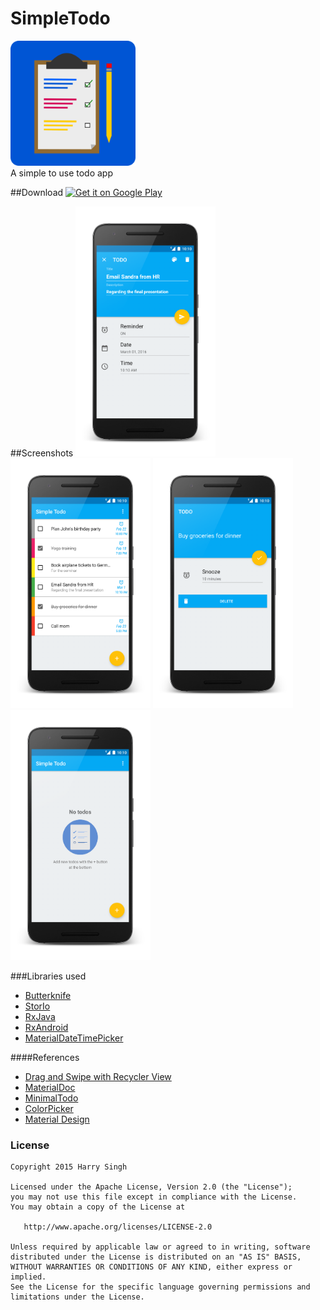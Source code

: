 # SimpleTodo
<img src="/app/src/main/res/drawable-nodpi/launcher.png" height="200px" />
<br>
A simple to use todo app

##Download
<a href="https://play.google.com/store/apps/details?id=io.theappx.simpletodo&utm_source=global_co&utm_medium=prtnr&utm_content=Mar2515&utm_campaign=PartBadge&pcampaignid=MKT-Other-global-all-co-prtnr-py-PartBadge-Mar2515-1"><img alt="Get it on Google Play" src="https://play.google.com/intl/en_us/badges/images/generic/en-play-badge.png" width="150px"/></a>

##Screenshots
<img src="/screenshots/screenshot_1.png" height="400px" />
<img src="/screenshots/screenshot_2.png" height="400px" />
<img src="/screenshots/screenshot_3.png" height="400px" />
<img src="/screenshots/screenshot_4.png" height="400px" />

###Libraries used
- [Butterknife](https://github.com/JakeWharton/butterknife)
- [StorIo](https://github.com/pushtorefresh/storio)
- [RxJava](https://github.com/ReactiveX/RxJava)
- [RxAndroid](https://github.com/ReactiveX/RxAndroid)
- [MaterialDateTimePicker](https://github.com/wdullaer/MaterialDateTimePicker)

####References
- [Drag and Swipe with Recycler View](https://medium.com/@ipaulpro/drag-and-swipe-with-recyclerview-b9456d2b1aaf#.rcnephu1w)
- [MaterialDoc](http://www.materialdoc.com/)
- [MinimalTodo](https://github.com/avjinder/Minimal-Todo)
- [ColorPicker](http://www.materialdoc.com/color-picker)
- [Material Design](https://www.google.com/design/spec/material-design/introduction.html#introduction-goals)

### License

```
Copyright 2015 Harry Singh

Licensed under the Apache License, Version 2.0 (the "License");
you may not use this file except in compliance with the License.
You may obtain a copy of the License at

   http://www.apache.org/licenses/LICENSE-2.0

Unless required by applicable law or agreed to in writing, software
distributed under the License is distributed on an "AS IS" BASIS,
WITHOUT WARRANTIES OR CONDITIONS OF ANY KIND, either express or implied.
See the License for the specific language governing permissions and
limitations under the License.
